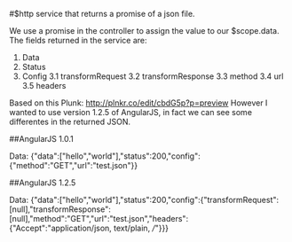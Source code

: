 #$http service that returns a promise of a json file. 

We use a promise in the controller to assign the value to our $scope.data. The fields returned in the service are: 

1. Data
2. Status
3. Config
  3.1 transformRequest
  3.2 transformResponse
  3.3 method
  3.4 url
  3.5 headers

Based on this Plunk: http://plnkr.co/edit/cbdG5p?p=preview However I wanted to 
use version 1.2.5 of AngularJS, in fact we can see some differentes in the
returned JSON. 

##AngularJS 1.0.1

Data: {"data":["hello","world"],"status":200,"config":{"method":"GET","url":"test.json"}}

##AngularJS 1.2.5 

Data: {"data":["hello","world"],"status":200,"config":{"transformRequest":[null],"transformResponse":[null],"method":"GET","url":"test.json","headers":{"Accept":"application/json, text/plain, */*"}}}